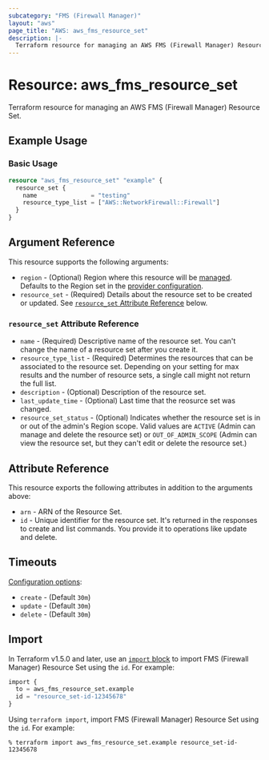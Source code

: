 ```yaml
---
subcategory: "FMS (Firewall Manager)"
layout: "aws"
page_title: "AWS: aws_fms_resource_set"
description: |-
  Terraform resource for managing an AWS FMS (Firewall Manager) Resource Set.
---
```


# Resource: aws_fms_resource_set

Terraform resource for managing an AWS FMS (Firewall Manager) Resource Set.

## Example Usage

### Basic Usage

```terraform
resource "aws_fms_resource_set" "example" {
  resource_set {
    name               = "testing"
    resource_type_list = ["AWS::NetworkFirewall::Firewall"]
  }
}
```

## Argument Reference

This resource supports the following arguments:

* `region` - (Optional) Region where this resource will be [managed](https://docs.aws.amazon.com/general/latest/gr/rande.html#regional-endpoints). Defaults to the Region set in the [provider configuration](https://registry.terraform.io/providers/hashicorp/aws/latest/docs#aws-configuration-reference).
* `resource_set` - (Required) Details about the resource set to be created or updated. See [`resource_set` Attribute Reference](#resource_set-attribute-reference) below.

### `resource_set` Attribute Reference

* `name` - (Required) Descriptive name of the resource set. You can't change the name of a resource set after you create it.
* `resource_type_list` - (Required) Determines the resources that can be associated to the resource set. Depending on your setting for max results and the number of resource sets, a single call might not return the full list.
* `description` - (Optional) Description of the resource set.
* `last_update_time` - (Optional) Last time that the reosurce set was changed.
* `resource_set_status` - (Optional) Indicates whether the resource set is in or out of the admin's Region scope. Valid values are `ACTIVE` (Admin can manage and delete the resource set) or `OUT_OF_ADMIN_SCOPE` (Admin can view the resource set, but they can't edit or delete the resource set.)

## Attribute Reference

This resource exports the following attributes in addition to the arguments above:

* `arn` - ARN of the Resource Set.
* `id` - Unique identifier for the resource set. It's returned in the responses to create and list commands. You provide it to operations like update and delete.

## Timeouts

[Configuration options](https://developer.hashicorp.com/terraform/language/resources/syntax#operation-timeouts):

* `create` - (Default `30m`)
* `update` - (Default `30m`)
* `delete` - (Default `30m`)

## Import

In Terraform v1.5.0 and later, use an [`import` block](https://developer.hashicorp.com/terraform/language/import) to import FMS (Firewall Manager) Resource Set using the `id`. For example:

```terraform
import {
  to = aws_fms_resource_set.example
  id = "resource_set-id-12345678"
}
```

Using `terraform import`, import FMS (Firewall Manager) Resource Set using the `id`. For example:

```console
% terraform import aws_fms_resource_set.example resource_set-id-12345678
```
